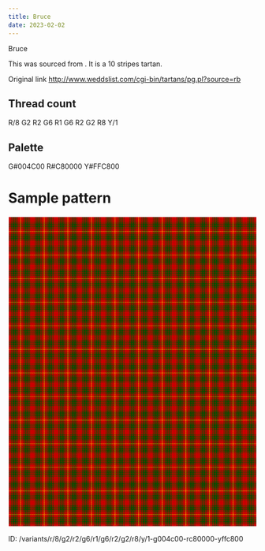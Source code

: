 ```yaml
---
title: Bruce
date: 2023-02-02
---
```

Bruce

This was sourced from <no value>.  It is a 10 stripes tartan.

Original link http://www.weddslist.com/cgi-bin/tartans/pg.pl?source=rb

## Thread count
R/8 G2 R2 G6 R1 G6 R2 G2 R8 Y/1

## Palette
G#004C00 R#C80000 Y#FFC800

# Sample pattern

![Tartan detail](tartan.png "R/8 G2 R2 G6 R1 G6 R2 G2 R8 Y/1 tartan")

ID: /variants/r/8/g2/r2/g6/r1/g6/r2/g2/r8/y/1-g004c00-rc80000-yffc800